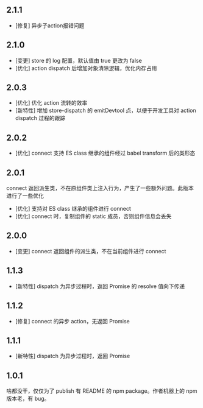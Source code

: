 2.1.1
---------

- [修复] 异步子action报错问题

2.1.0
---------

- [变更] store 的 log 配置，默认值由 true 更改为 false
- [优化] action dispatch 后增加对象清除逻辑，优化内存占用


2.0.3
---------

- [优化] 优化 action 流转的效率
- [新特性] 增加 store-dispatch 的 emitDevtool 点，以便于开发工具对 action dispatch 过程的跟踪


2.0.2
---------

- [优化] connect 支持 ES class 继承的组件经过 babel transform 后的类形态


2.0.1
---------

connect 返回派生类，不在原组件类上注入行为，产生了一些额外问题。此版本进行了一些优化

- [优化] 支持对 ES class 继承的组件进行 connect
- [优化] connect 时，复制组件的 static 成员，否则组件信息会丢失


2.0.0
---------

- [变更] connect 返回组件的派生类，不在当前组件进行 connect


1.1.3
---------

- [新特性] dispatch 为异步过程时，返回 Promise 的 resolve 值向下传递


1.1.2
---------

- [修复] connect 的异步 action，无返回 Promise


1.1.1
---------

- [新特性] dispatch 为异步过程时，返回 Promise


1.0.1
---------

啥都没干，仅仅为了 publish 有 README 的 npm package。作者机器上的 npm 版本老，有 bug。
